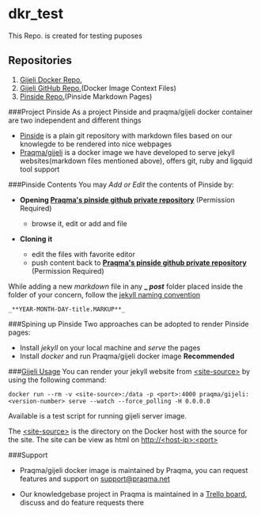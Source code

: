 # dkr_test
This Repo. is created for testing puposes
## Repositories
1. [Gijeli Docker Repo.](https://registry.hub.docker.com/u/praqma/gijeli/)
2. [Gijeli GitHub Repo.](https://github.com/Praqma/docker-gijeli.git)(Docker Image Context Files)
3. [Pinside Repo.](https://github.com/Praqma/pinside.git)(Pinside Markdown Pages)

###Project Pinside
As a project Pinside and praqma/gijeli docker container are two independent and different things

* [Pinside](https://github.com/Praqma/pinside.git) is a plain git repository with markdown files based on our knowlegde to be rendered into nice webpages
* [Praqma/gijeli](https://registry.hub.docker.com/u/praqma/gijeli/) is a docker image we have developed to serve jekyll websites(markdown files mentioned above), offers git, ruby and ligquid tool support

###Pinside Contents
You may _Add or Edit_ the contents of Pinside by:

* **Opening [Praqma's pinside github private repository](https://github.com/Praqma/pinside.git)** (Permission Required)
	- browse it, edit or add and file

* **Cloning it**
	- edit the files with favorite editor
	- push content back to **[Praqma's pinside github private repository](https://github.com/Praqma/pinside.git)** (Permission Required)

While adding a new _markdown_ file in any **_ _post_** folder placed inside the folder of your concern, follow the [jekyll naming convention](http://jekyllrb.com/docs/posts/)

```
_**YEAR-MONTH-DAY-title.MARKUP**_

```
###Spining up Pinside
Two approaches can be adopted to render Pinside pages:

- Install _jekyll_ on your local machine and _serve_ the pages
- Install _docker_ and run Praqma/gijeli docker image __Recommended__ 

###[Gijeli Usage]() 
You can render your jekyll website from [\<site-source>]() by using the following command:

```
docker run --rm -v <site-source>:/data -p <port>:4000 praqma/gijeli:<version-number> serve --watch --force_polling -H 0.0.0.0

```

Available is a test script for running gijeli server image.

The [\<site-source>]() is the directory on the Docker host with the source for the site. The site can be view as html on [http://\<host-ip>:\<port>]()

###Support
* Praqma/gijeli docker image is maintained by Praqma, you can request features and support on [support@praqma.net]()

* Our knowledgebase project in Praqma is maintained in a [Trello board](https://trello.com/b/ZRHTTLuh/establish-a-praqma-knowledgebas), discuss and do feature requests there

